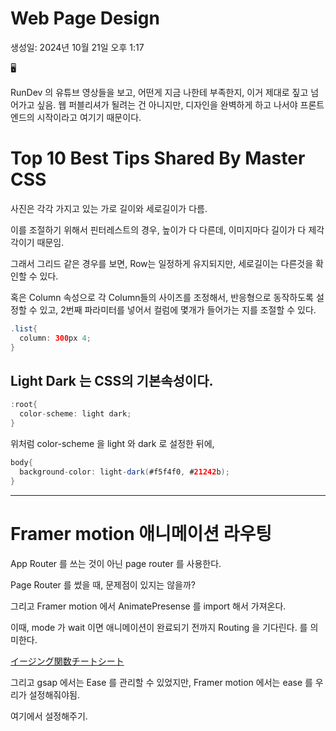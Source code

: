 # Web Page Design

생성일: 2024년 10월 21일 오후 1:17

<aside>
🖥️

RunDev 의 유튜브 영상들을 보고, 어떤게 지금 나한테 부족한지, 이거 제대로 짚고 넘어가고 싶음. 웹 퍼블리셔가 될려는 건 아니지만, 디자인을 완벽하게 하고 나서야 프론트엔드의 시작이라고 여기기 때문이다.

</aside>

# Top 10 Best Tips Shared By Master CSS

사진은 각각 가지고 있는 가로 길이와 세로길이가 다름.

이를 조절하기 위해서 핀터레스트의 경우, 높이가 다 다른데, 이미지마다 길이가 다 제각각이기 때문임.

그래서 그리드 같은 경우를 보면, Row는 일정하게 유지되지만, 세로길이는 다른것을 확인할 수 있다.

혹은 Column 속성으로 각 Column들의 사이즈를 조정해서, 반응형으로 동작하도록 설정할 수 있고, 2번째 파라미터를 넣어서 컬럼에 몇개가 들어가는 지를 조절할 수 있다.

```java
.list{
  column: 300px 4;
}
```

## Light Dark 는 CSS의 기본속성이다.

```java
:root{
  color-scheme: light dark;
}
```

위처럼 color-scheme 을 light 와 dark 로 설정한 뒤에, 

```java
body{
  background-color: light-dark(#f5f4f0, #21242b);
}
```

---

# Framer motion 애니메이션 라우팅

App Router 를 쓰는 것이 아닌 page router 를 사용한다.

Page Router 를 썼을 때, 문제점이 있지는 않을까?

그리고 Framer motion 에서 AnimatePresense 를 import 해서 가져온다.

이때, mode 가 wait 이면 애니메이션이 완료되기 전까지 Routing 을 기다린다. 를 의미한다.

[イージング関数チートシート](https://easings.net/ja)

그리고 gsap 에서는 Ease 를 관리할 수 있었지만, Framer motion 에서는 ease 를 우리가 설정해줘야됨.

여기에서 설정해주기.